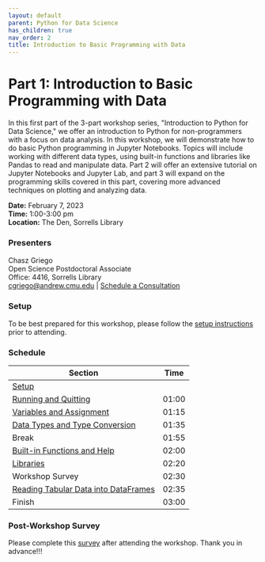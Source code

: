 ```yaml
---
layout: default
parent: Python for Data Science
has_children: true
nav_order: 2
title: Introduction to Basic Programming with Data
---
```


# Part 1: Introduction to Basic Programming with Data

In this first part of the 3-part workshop series, "Introduction to Python for Data Science," we offer an introduction to Python for non-programmers with a focus on data analysis. In this workshop, we will demonstrate how to do basic Python programming in Jupyter Notebooks. Topics will include working with different data types, using built-in functions and libraries like Pandas to read and manipulate data. Part 2 will offer an extensive tutorial on Jupyter Notebooks and Jupyter Lab, and part 3 will expand on the programming skills covered in this part, covering more advanced techniques on plotting and analyzing data.

**Date:** February 7, 2023   
**Time:** 1:00-3:00 pm   
**Location:** The Den, Sorrells Library   

### Presenters
Chasz Griego <a href='https://github.com/chaszg' target='_blank'><img src='../../content/img/GitHub-Mark-custom.svg' style='width:15px; padding:0; border:none !important;'></a>  
Open Science Postdoctoral Associate  
Office: 4416, Sorrells Library  
[cgriego@andrew.cmu.edu](mailto:cgriego@andrew.cmu.edu) | [Schedule a Consultation](https://cmu.libcal.com/appointments/cgriego)

### Setup

To be best prepared for this workshop, please follow the [setup instructions](../setup)
prior to attending.

### Schedule

| Section  | Time |
| ------------- | ------------- |
| [Setup](../setup.md)  |   |
| [Running and Quitting](01-run-quit.md) | 01:00  |
| [Variables and Assignment](02-variables.md)  | 01:15  |
| [Data Types and Type Conversion](03-types-conversion.md)  |  01:35  |
| Break | 01:55
| [Built-in Functions and Help](04-built-in.md) | 02:00 |
| [Libraries](05-libraries.md) | 02:20 |
| Workshop Survey | 02:30 |
| [Reading Tabular Data into DataFrames](06-reading-tabular.md) | 02:35 |
| Finish  | 03:00  |

### Post-Workshop Survey

Please complete this [survey](https://docs.google.com/forms/d/e/1FAIpQLSeZJ1xPFUMpdeEqoLSJpjwLhmxB0F5UtM37cLqUAxdgJG9how/viewform?usp=sf_link)
after attending the workshop. Thank you in advance!!!
